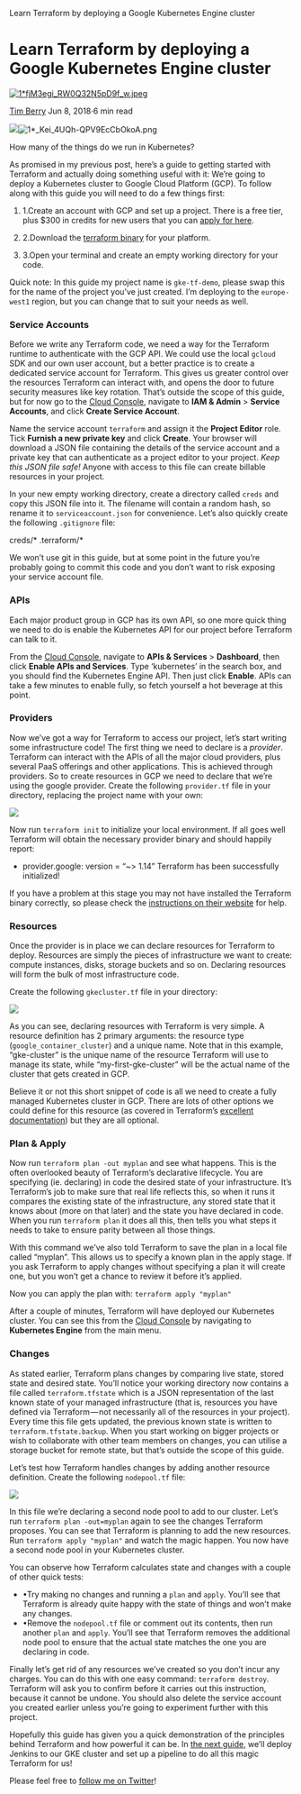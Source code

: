 Learn Terraform by deploying a Google Kubernetes Engine cluster

# Learn Terraform by deploying a Google Kubernetes Engine cluster

[![1*fjM3egi_RW0Q32N5pD9f_w.jpeg](../_resources/020a7117743131b533ff2fedd6b83586.jpg)](https://medium.com/@timhberry?source=post_header_lockup)

[Tim Berry](https://medium.com/@timhberry)
Jun 8, 2018·6 min read

![](../_resources/e697f73093c97d96a7947bcd96f8637f.png)![1*_Kei_4UQh-QPV9EcCbOkoA.png](../_resources/9af10102540c1bc2d63f9e8a750eb4f3.png)

How many of the things do we run in Kubernetes?

As promised in my previous post, here’s a guide to getting started with Terraform and actually doing something useful with it: We’re going to deploy a Kubernetes cluster to Google Cloud Platform (GCP). To follow along with this guide you will need to do a few things first:

1. 1.Create an account with GCP and set up a project. There is a free tier, plus $300 in credits for new users that you can [apply for here](https://cloud.google.com/free/).

2. 2.Download the [terraform binary](https://www.terraform.io/downloads.html) for your platform.

3. 3.Open your terminal and create an empty working directory for your code.

Quick note: In this guide my project name is `gke-tf-demo`, please swap this for the name of the project you’ve just created. I’m deploying to the `europe-west1` region, but you can change that to suit your needs as well.

### Service Accounts

Before we write any Terraform code, we need a way for the Terraform runtime to authenticate with the GCP API. We could use the local `gcloud` SDK and our own user account, but a better practice is to create a dedicated service account for Terraform. This gives us greater control over the resources Terraform can interact with, and opens the door to future security measures like key rotation. That’s outside the scope of this guide, but for now go to the [Cloud Console](https://console.cloud.google.com/), navigate to **IAM & Admin** > **Service Accounts**, and click **Create Service Account**.

Name the service account `terraform` and assign it the **Project Editor** role. Tick **Furnish a new private key** and click **Create**. Your browser will download a JSON file containing the details of the service account and a private key that can authenticate as a project editor to your project. *Keep this JSON file safe!* Anyone with access to this file can create billable resources in your project.

In your new empty working directory, create a directory called `creds` and copy this JSON file into it. The filename will contain a random hash, so rename it to `serviceaccount.json` for convenience. Let’s also quickly create the following `.gitignore` file:

creds/*
.terraform/*

We won’t use git in this guide, but at some point in the future you’re probably going to commit this code and you don’t want to risk exposing your service account file.

### APIs

Each major product group in GCP has its own API, so one more quick thing we need to do is enable the Kubernetes API for our project before Terraform can talk to it.

From the [Cloud Console](https://console.cloud.google.com/), navigate to **APIs & Services** > **Dashboard**, then click **Enable APIs and Services**. Type ‘kubernetes’ in the search box, and you should find the Kubernetes Engine API. Then just click **Enable**. APIs can take a few minutes to enable fully, so fetch yourself a hot beverage at this point.

### Providers

Now we’ve got a way for Terraform to access our project, let’s start writing some infrastructure code! The first thing we need to declare is a *provider*. Terraform can interact with the APIs of all the major cloud providers, plus several PaaS offerings and other applications. This is achieved through providers. So to create resources in GCP we need to declare that we’re using the google provider. Create the following `provider.tf` file in your directory, replacing the project name with your own:

![](../_resources/052fb09a8b325a39157d07a956f5edb3.png)

Now run `terraform init` to initialize your local environment. If all goes well Terraform will obtain the necessary provider binary and should happily report:

* provider.google: version = “~> 1.14”
Terraform has been successfully initialized!

If you have a problem at this stage you may not have installed the Terraform binary correctly, so please check the [instructions on their website](https://www.terraform.io/intro/getting-started/install.html) for help.

### Resources

Once the provider is in place we can declare resources for Terraform to deploy. Resources are simply the pieces of infrastructure we want to create: compute instances, disks, storage buckets and so on. Declaring resources will form the bulk of most infrastructure code.

Create the following `gkecluster.tf` file in your directory:

![](../_resources/052fb09a8b325a39157d07a956f5edb3.png)

As you can see, declaring resources with Terraform is very simple. A resource definition has 2 primary arguments: the resource type (`google_container_cluster`) and a unique name. Note that in this example, “gke-cluster” is the unique name of the resource Terraform will use to manage its state, while “my-first-gke-cluster” will be the actual name of the cluster that gets created in GCP.

Believe it or not this short snippet of code is all we need to create a fully managed Kubernetes cluster in GCP. There are lots of other options we could define for this resource (as covered in Terraform’s [excellent documentation](https://www.terraform.io/docs/providers/google/r/container_cluster.html)) but they are all optional.

### Plan & Apply

Now run `terraform plan -out myplan` and see what happens. This is the often overlooked beauty of Terraform’s declarative lifecycle. You are specifying (ie. declaring) in code the desired state of your infrastructure. It’s Terraform’s job to make sure that real life reflects this, so when it runs it compares the existing state of the infrastructure, any stored state that it knows about (more on that later) and the state you have declared in code. When you run `terraform plan` it does all this, then tells you what steps it needs to take to ensure parity between all those things.

With this command we’ve also told Terraform to save the plan in a local file called “myplan”. This allows us to specify a known plan in the apply stage. If you ask Terraform to apply changes without specifying a plan it will create one, but you won’t get a chance to review it before it’s applied.

Now you can apply the plan with: `terraform apply "myplan"`

After a couple of minutes, Terraform will have deployed our Kubernetes cluster. You can see this from the [Cloud Console](https://console.cloud.google.com/) by navigating to **Kubernetes Engine** from the main menu.

### Changes

As stated earlier, Terraform plans changes by comparing live state, stored state and desired state. You’ll notice your working directory now contains a file called `terraform.tfstate` which is a JSON representation of the last known state of your managed infrastructure (that is, resources you have defined via Terraform — not necessarily all of the resources in your project). Every time this file gets updated, the previous known state is written to `terraform.tfstate.backup`. When you start working on bigger projects or wish to collaborate with other team members on changes, you can utilise a storage bucket for remote state, but that’s outside the scope of this guide.

Let’s test how Terraform handles changes by adding another resource definition. Create the following `nodepool.tf` file:

![](../_resources/052fb09a8b325a39157d07a956f5edb3.png)

In this file we’re declaring a second node pool to add to our cluster. Let’s run `terraform plan -out=myplan` again to see the changes Terraform proposes. You can see that Terraform is planning to add the new resources. Run `terraform apply "myplan"` and watch the magic happen. You now have a second node pool in your Kubernetes cluster.

You can observe how Terraform calculates state and changes with a couple of other quick tests:

- •Try making no changes and running a `plan` and `apply`. You’ll see that Terraform is already quite happy with the state of things and won’t make any changes.
- •Remove the `nodepool.tf` file or comment out its contents, then run another `plan` and `apply`. You’ll see that Terraform removes the additional node pool to ensure that the actual state matches the one you are declaring in code.

Finally let’s get rid of any resources we’ve created so you don’t incur any charges. You can do this with one easy command: `terraform destroy`. Terraform will ask you to confirm before it carries out this instruction, because it cannot be undone. You should also delete the service account you created earlier unless you’re going to experiment further with this project.

Hopefully this guide has given you a quick demonstration of the principles behind Terraform and how powerful it can be. In [the next guide](https://medium.com/@timhberry/deploy-jenkins-to-google-kubernetes-engine-with-helm-60e0a4d7de93), we’ll deploy Jenkins to our GKE cluster and set up a pipeline to do all this magic Terraform for us!

Please feel free to [follow me on Twitter](https://twitter.com/timhberry)!